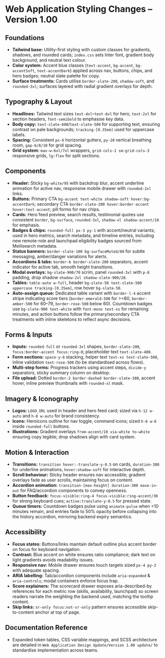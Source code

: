 # Web Application Styling Changes – Version 1.00

## Foundations
- **Tailwind base:** Utility-first styling with custom classes for gradients, shadows, and rounded cards; `index.css` sets Inter font, gradient body background, and neutral text colour.
- **Color system:** Accent blue classes (`text-accent`, `bg-accent`, `bg-accentSoft`, `text-accentDark`) applied across nav, buttons, chips, and hero badges; neutral slate palette for copy.
- **Surface treatments:** Cards utilise `border-slate-200`, `shadow-soft`, and `rounded-3xl`; surfaces layered with radial gradient overlays for depth.

## Typography & Layout
- **Headlines:** Tailwind text sizes `text-4xl`–`text-6xl` for hero, `text-2xl` for section headers, `font-semibold` to emphasise key data.
- **Body copy:** `text-slate-600`/`text-slate-500` for supporting text, ensuring contrast on pale backgrounds; `tracking-[0.35em]` used for uppercase labels.
- **Spacing:** Consistent `px-6` horizontal gutters, `py-20` vertical breathing room, `gap-6/8/10` for grid spacing.
- **Grid system:** `max-w-6xl/7xl` wrappers, `grid-cols-1 sm:grid-cols-3` responsive grids, `lg:flex` for split sections.

## Components
- **Header:** Sticky `bg-white/95` with backdrop blur, accent underline animation for active nav, responsive mobile drawer with `rounded-2xl` links.
- **Buttons:** Primary CTA `bg-accent text-white shadow-soft hover:bg-accentDark`; secondary CTA `border-slate-200 hover:border-accent hover:text-accent`; pill forms for nav chips.
- **Cards:** Hero feed preview, search results, testimonial quotes use consistent `border`, `bg-surface`, `rounded-3xl`, `shadow-xl shadow-accent/10` for emphasis.
- **Badges & chips:** `rounded-full px-3 py-1` with accent/neutral variants; used in hero metrics, search metadata, and timeline entries, including new remote-role and launchpad eligibility badges sourced from Meilisearch metadata.
- **Status banners:** `border-slate-100 bg-surfaceMuted/80` for subtle messaging, amber/danger variations for alerts.
- **Accordions & tabs:** `border-b border-slate-200` separators, accent indicator for active tab, smooth height transitions.
- **Modal overlays:** `bg-slate-900/70` scrim, panel `rounded-3xl` with `p-8` padding, drop shadow `shadow-2xl shadow-slate-900/20`.
- **Tables:** `table-auto w-full`, header `bg-slate-50 text-slate-500 uppercase tracking-[0.35em]`, row hover `bg-slate-50`.
- **Auto-assign queue:** Dedicated table variant with `border-l-4` accent stripe indicating score tiers (`border-emerald-500` for >=80, `border-amber-500` for 60–79, `border-rose-500` below 60). Countdown badges use `bg-slate-900 text-white` with `font-mono text-xs` for remaining minutes, and action buttons follow the primary/secondary CTA treatments with inline skeletons to reflect async decisions.

## Forms & Inputs
- **Inputs:** `rounded-full` or `rounded-3xl` shapes, `border-slate-200`, `focus:border-accent focus:ring-0`; placeholder text `text-slate-400`.
- **Form sections:** `space-y-6` stacking, helper text `text-xs text-slate-500`, inline validation `text-rose-500` (to be standardised across flows).
- **Multi-step forms:** Progress trackers using accent steps, `divide-y` separators, sticky summary column on desktop.
- **File upload:** Dotted `border-2 border-dashed border-slate-300`, accent hover, inline preview thumbnails with `rounded-xl` mask.

## Imagery & Iconography
- **Logos:** `LOGO_URL` used in header and hero feed card; sized via `h-12 w-auto` and `h-8 w-auto` for brand consistency.
- **Icons:** Heroicons outline for nav toggle, command icons; sized `h-6 w-6` inside `rounded-full` buttons.
- **Illustrations:** Gradient overlays `from-accent/10 via-white to-white` ensuring copy legible; drop shadows align with card system.

## Motion & Interaction
- **Transitions:** `transition hover:-translate-y-0.5` on cards, `duration-300` for underline animations, `hover:shadow-soft` for interactive depth.
- **Scroll behaviour:** Sticky header ensures nav accessible; gradient overlays fade as user scrolls, maintaining focus on content.
- **Accordion animation:** `transition-[max-height] duration-300 ease-in-out` for FAQ/accordion components to convey openness.
- **Button feedback:** `focus-visible:ring-4 focus-visible:ring-accent/30` for strong keyboard cues; `active:translate-y-0.5` for pressed state.
- **Queue timers:** Countdown badges pulse using `animate-pulse` when <10 minutes remain, and entries fade to 50% opacity before collapsing into the history accordion, mirroring backend expiry semantics.

## Accessibility
- **Focus states:** Buttons/links maintain default outline plus accent border on focus for keyboard navigation.
- **Contrast:** Blue accent on white ensures ratio compliance; dark text on light gradients avoids readability issues.
- **Responsive nav:** Mobile drawer ensures touch targets sized `px-4 py-2` with adequate spacing.
- **ARIA labelling:** Tab/accordion components include `aria-expanded` & `aria-controls`; modal containers enforce focus trap.
- **Score explainers:** The scorecard drawer exposes aria-described-by references for each metric row (skills, availability, launchpad) so screen readers narrate the weighting the backend used, matching the tooltip content.
- **Skip links:** `sr-only focus:not-sr-only` pattern ensures accessible skip-to-content anchor at top of page.

## Documentation Reference
- Expanded token tables, CSS variable mappings, and SCSS architecture are detailed in `Web Application Design Update/Version 1.00 update/` to standardise implementation across teams.
